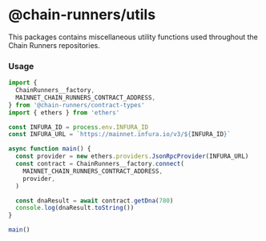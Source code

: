 # @chain-runners/utils

This packages contains miscellaneous utility functions used throughout the Chain Runners repositories.

### Usage

```ts
import {
  ChainRunners__factory,
  MAINNET_CHAIN_RUNNERS_CONTRACT_ADDRESS,
} from '@chain-runners/contract-types'
import { ethers } from 'ethers'

const INFURA_ID = process.env.INFURA_ID
const INFURA_URL = `https://mainnet.infura.io/v3/${INFURA_ID}`

async function main() {
  const provider = new ethers.providers.JsonRpcProvider(INFURA_URL)
  const contract = ChainRunners__factory.connect(
    MAINNET_CHAIN_RUNNERS_CONTRACT_ADDRESS,
    provider,
  )

  const dnaResult = await contract.getDna(780)
  console.log(dnaResult.toString())
}

main()
```
